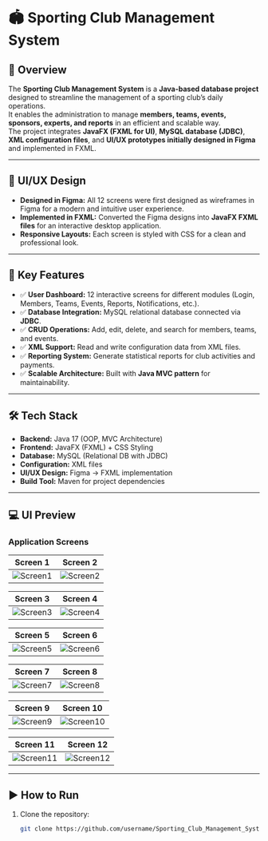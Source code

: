# 🏟 Sporting Club Management System

## 📌 Overview
The **Sporting Club Management System** is a **Java-based database project** designed to streamline the management of a sporting club’s daily operations.  
It enables the administration to manage **members, teams, events, sponsors, experts, and reports** in an efficient and scalable way.  
The project integrates **JavaFX (FXML for UI)**, **MySQL database (JDBC)**, **XML configuration files**, and **UI/UX prototypes initially designed in Figma** and implemented in FXML.

---

## 🎨 UI/UX Design
- **Designed in Figma:** All 12 screens were first designed as wireframes in Figma for a modern and intuitive user experience.  
- **Implemented in FXML:** Converted the Figma designs into **JavaFX FXML files** for an interactive desktop application.  
- **Responsive Layouts:** Each screen is styled with CSS for a clean and professional look.

---

## 🚀 Key Features
- ✅ **User Dashboard:** 12 interactive screens for different modules (Login, Members, Teams, Events, Reports, Notifications, etc.).  
- ✅ **Database Integration:** MySQL relational database connected via **JDBC**.  
- ✅ **CRUD Operations:** Add, edit, delete, and search for members, teams, and events.  
- ✅ **XML Support:** Read and write configuration data from XML files.  
- ✅ **Reporting System:** Generate statistical reports for club activities and payments.  
- ✅ **Scalable Architecture:** Built with **Java MVC pattern** for maintainability.  

---

## 🛠 Tech Stack
- **Backend:** Java 17 (OOP, MVC Architecture)  
- **Frontend:** JavaFX (FXML) + CSS Styling  
- **Database:** MySQL (Relational DB with JDBC)  
- **Configuration:** XML files  
- **UI/UX Design:** Figma → FXML implementation  
- **Build Tool:** Maven for project dependencies  

---

## 💻 UI Preview

### Application Screens

| Screen 1 | Screen 2 |
|----------|----------|
| ![Screen1](ui_ux/screenshots/screen1.png) | ![Screen2](ui_ux/screenshots/screen2.png) |

| Screen 3 | Screen 4 |
|----------|----------|
| ![Screen3](ui_ux/screenshots/screen3.png) | ![Screen4](ui_ux/screenshots/screen4.png) |

| Screen 5 | Screen 6 |
|----------|----------|
| ![Screen5](ui_ux/screenshots/screen5.png) | ![Screen6](ui_ux/screenshots/screen6.png) |

| Screen 7 | Screen 8 |
|----------|----------|
| ![Screen7](ui_ux/screenshots/screen7.png) | ![Screen8](ui_ux/screenshots/screen8.png) |

| Screen 9 | Screen 10 |
|-----------|-----------|
| ![Screen9](ui_ux/screenshots/screen9.png) | ![Screen10](ui_ux/screenshots/screen10.png) |

| Screen 11 | Screen 12 |
|------------|------------|
| ![Screen11](ui_ux/screenshots/screen11.png) | ![Screen12](ui_ux/screenshots/screen12.png) |

---

## ▶️ How to Run
1. Clone the repository:
   ```bash
   git clone https://github.com/username/Sporting_Club_Management_System.git
